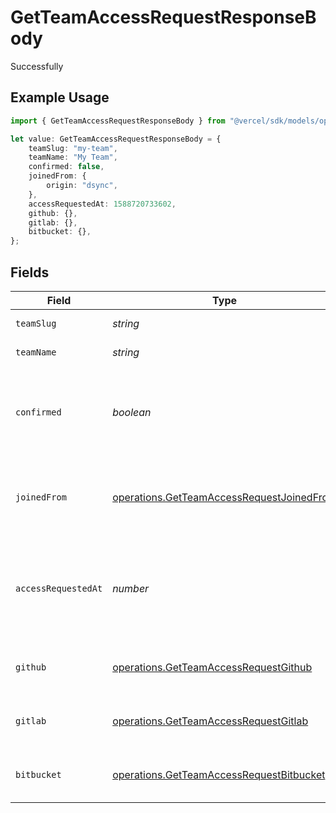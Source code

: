 # GetTeamAccessRequestResponseBody

Successfully

## Example Usage

```typescript
import { GetTeamAccessRequestResponseBody } from "@vercel/sdk/models/operations";

let value: GetTeamAccessRequestResponseBody = {
    teamSlug: "my-team",
    teamName: "My Team",
    confirmed: false,
    joinedFrom: {
        origin: "dsync",
    },
    accessRequestedAt: 1588720733602,
    github: {},
    gitlab: {},
    bitbucket: {},
};
```

## Fields

| Field                                                                                                  | Type                                                                                                   | Required                                                                                               | Description                                                                                            | Example                                                                                                |
| ------------------------------------------------------------------------------------------------------ | ------------------------------------------------------------------------------------------------------ | ------------------------------------------------------------------------------------------------------ | ------------------------------------------------------------------------------------------------------ | ------------------------------------------------------------------------------------------------------ |
| `teamSlug`                                                                                             | *string*                                                                                               | :heavy_check_mark:                                                                                     | The slug of the team.                                                                                  | my-team                                                                                                |
| `teamName`                                                                                             | *string*                                                                                               | :heavy_check_mark:                                                                                     | The name of the team.                                                                                  | My Team                                                                                                |
| `confirmed`                                                                                            | *boolean*                                                                                              | :heavy_check_mark:                                                                                     | Current status of the membership. Will be `true` if confirmed, if pending it'll be `false`.            | false                                                                                                  |
| `joinedFrom`                                                                                           | [operations.GetTeamAccessRequestJoinedFrom](../../models/operations/getteamaccessrequestjoinedfrom.md) | :heavy_check_mark:                                                                                     | A map that describes the origin from where the user joined.                                            |                                                                                                        |
| `accessRequestedAt`                                                                                    | *number*                                                                                               | :heavy_check_mark:                                                                                     | Timestamp in milliseconds when the user requested access to the team.                                  | 1588720733602                                                                                          |
| `github`                                                                                               | [operations.GetTeamAccessRequestGithub](../../models/operations/getteamaccessrequestgithub.md)         | :heavy_check_mark:                                                                                     | Map of the connected GitHub account.                                                                   |                                                                                                        |
| `gitlab`                                                                                               | [operations.GetTeamAccessRequestGitlab](../../models/operations/getteamaccessrequestgitlab.md)         | :heavy_check_mark:                                                                                     | Map of the connected GitLab account.                                                                   |                                                                                                        |
| `bitbucket`                                                                                            | [operations.GetTeamAccessRequestBitbucket](../../models/operations/getteamaccessrequestbitbucket.md)   | :heavy_check_mark:                                                                                     | Map of the connected Bitbucket account.                                                                |                                                                                                        |
